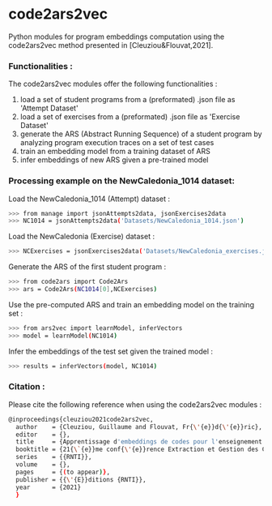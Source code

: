 # code2ars2vec
Python modules for program embeddings computation using the code2ars2vec method presented in [Cleuziou&Flouvat,2021].

### Functionalities :
The code2ars2vec modules offer the following functionalities :
1. load a set of student programs from a (preformated) .json file as 'Attempt Dataset' 
2. load a set of exercises from a (preformated) .json file as 'Exercise Dataset'
2. generate the ARS (Abstract Running Sequence) of a student program by analyzing program execution traces on a set of test cases
4. train an embedding model from a training dataset of ARS
5. infer embeddings of new ARS given a pre-trained model

### Processing example on the NewCaledonia_1014 dataset:
Load the NewCaledonia_1014 (Attempt) dataset :
```sh
>>> from manage import jsonAttempts2data, jsonExercises2data
>>> NC1014 = jsonAttempts2data('Datasets/NewCaledonia_1014.json')
```
Load the NewCaledonia (Exercise) dataset :
```sh
>>> NCExercises = jsonExercises2data('Datasets/NewCaledonia_exercises.json')
```
Generate the ARS of the first student program :
```sh
>>> from code2ars import Code2Ars
>>> ars = Code2Ars(NC1014[0],NCExercises)
```
Use the pre-computed ARS and train an embedding model on the training set :
```sh
>>> from ars2vec import learnModel, inferVectors
>>> model = learnModel(NC1014)
```
Infer the embeddings of the test set given the trained model :
```sh
>>> results = inferVectors(model, NC1014)
```

### Citation :

Please cite the following reference when using the code2ars2vec modules :

```sh
@inproceedings{cleuziou2021code2ars2vec,
  author    = {Cleuziou, Guillaume and Flouvat, Fr{\'{e}}d{\'{e}}ric},
  editor    = {},
  title     = {Apprentissage d'embeddings de codes pour l'enseignement de la programmation : une approche fond{\'{e}}e sur l'analyse des traces d'ex{\'{e}}cution},
  booktitle = {21{\`{e}}me conf{\'{e}}rence Extraction et Gestion des Connaissances,{EGC} 2021, Montpellier, France, January 25-29, 2021},
  series    = {{RNTI}},
  volume    = {},
  pages     = {(to appear)},
  publisher = {{\'{E}}ditions {RNTI}},
  year      = {2021}
  }
```
